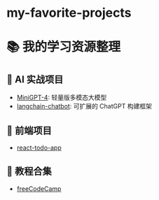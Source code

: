 # my-favorite-projects
# 📚 我的学习资源整理

## 🧠 AI 实战项目
- [MiniGPT-4](https://github.com/Vision-CAIR/MiniGPT-4): 轻量版多模态大模型
- [langchain-chatbot](https://github.com/hwchase17/langchain): 可扩展的 ChatGPT 构建框架

## 🚀 前端项目
- [react-todo-app](https://github.com/ibrahima92/fullstack-typescript-mern-todo)

## 📖 教程合集
- [freeCodeCamp](https://github.com/freeCodeCamp/freeCodeCamp)
